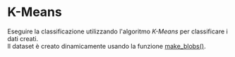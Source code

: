 # K-Means

Eseguire la classificazione utilizzando l'algoritmo *K-Means* per classificare i dati creati.\
Il dataset è creato dinamicamente usando la funzione [make_blobs()](https://scikit-learn.org/stable/modules/generated/sklearn.datasets.make_blobs.html).